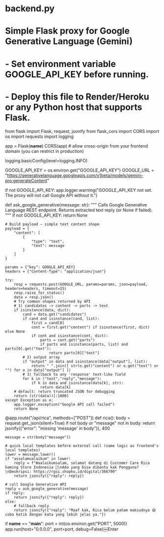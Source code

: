 # backend.py
# Simple Flask proxy for Google Generative Language (Gemini)
# - Set environment variable GOOGLE_API_KEY before running.
# - Deploy this file to Render/Heroku or any Python host that supports Flask.

from flask import Flask, request, jsonify
from flask_cors import CORS
import os
import requests
import logging

app = Flask(__name__)
CORS(app)  # allow cross-origin from your frontend domain (you can restrict in production)

logging.basicConfig(level=logging.INFO)

GOOGLE_API_KEY = os.environ.get("GOOGLE_API_KEY")
GOOGLE_URL = "https://generativelanguage.googleapis.com/v1beta/models/gemini-pro:generateContent"

if not GOOGLE_API_KEY:
    app.logger.warning("GOOGLE_API_KEY not set. The proxy will not call Google API without it.")

def ask_google_generative(message: str):
    """
    Calls Google Generative Language REST endpoint.
    Returns extracted text reply (or None if failed).
    """
    if not GOOGLE_API_KEY:
        return None

    # Build payload — simple text content shape
    payload = {
        "content": [
            {
                "type": "text",
                "text": message
            }
        ]
    }

    params = {"key": GOOGLE_API_KEY}
    headers = {"Content-Type": "application/json"}

    try:
        resp = requests.post(GOOGLE_URL, params=params, json=payload, headers=headers, timeout=25)
        resp.raise_for_status()
        data = resp.json()
        # Try common shapes returned by API
        # 1) candidates -> content -> parts -> text
        if isinstance(data, dict):
            cand = data.get("candidates")
            if cand and isinstance(cand, list):
                first = cand[0]
                cont = first.get("content") if isinstance(first, dict) else None
                if cont and isinstance(cont, dict):
                    parts = cont.get("parts")
                    if parts and isinstance(parts, list) and parts[0].get("text"):
                        return parts[0]["text"]
            # 2) output array
            if "output" in data and isinstance(data["output"], list):
                return " ".join([ str(o.get("content") or o.get("text") or "") for o in data["output"] ])
            # 3) fallback to any 'response' text-like field
            for k in ("text","reply","message"):
                if k in data and isinstance(data[k], str):
                    return data[k]
        # default: return truncated JSON for debugging
        return (str(data))[:1000]
    except Exception as e:
        app.logger.exception("Google API call failed")
        return None

@app.route("/api/rica", methods=["POST"])
def rica():
    body = request.get_json(silent=True)
    if not body or "message" not in body:
        return jsonify({"error": "missing 'message' in body"}), 400

    message = str(body["message"])

    # quick local templates before external call (same logic as frontend's local templates)
    lower = message.lower()
    if "assalamualaikum" in lower:
        reply = f"Waalaikumsalam, selamat datang di Customer Care Rica Gaming Store Indonesia 🌿\nAda yang bisa dibantu kak Pengguna?\nDeskripsi: https://rgsi.shopku.id/digital/366790"
        return jsonify({"reply": reply})

    # call Google Generative API
    reply = ask_google_generative(message)
    if reply:
        return jsonify({"reply": reply})
    else:
        # fallback reply
        return jsonify({"reply": "Maaf kak, Rica belum paham maksudnya 😅 coba ketik dengan kata yang lebih jelas ya."})

if __name__ == "__main__":
    port = int(os.environ.get("PORT", 5000))
    app.run(host="0.0.0.0", port=port, debug=False)￼Enter
